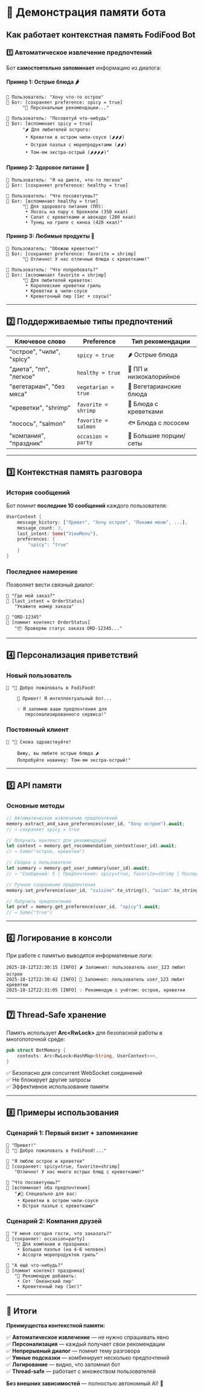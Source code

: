# 🧠 Демонстрация памяти бота

## Как работает контекстная память FodiFood Bot

### 1️⃣ Автоматическое извлечение предпочтений

Бот **самостоятельно запоминает** информацию из диалога:

#### Пример 1: Острые блюда 🌶️
```
👤 Пользователь: "Хочу что-то острое"
🤖 Бот: [сохраняет preference: spicy = true]
      "🌟 Персональные рекомендации..."

👤 Пользователь: "Посоветуй что-нибудь"
🤖 Бот: [вспоминает spicy = true]
      "🌶️ Для любителей острого:
       • Креветки в остром чили-соусе (🌶️🌶️🌶️)
       • Острая паэлья с морепродуктами (🌶️🌶️)
       • Том-ям экстра-острый (🌶️🌶️🌶️🌶️)"
```

#### Пример 2: Здоровое питание 🥗
```
👤 Пользователь: "Я на диете, что-то легкое"
🤖 Бот: [сохраняет preference: healthy = true]

👤 Пользователь: "Что посоветуешь?"
🤖 Бот: [вспоминает healthy = true]
      "🥗 Для здорового питания (ПП):
       • Лосось на пару с брокколи (350 ккал)
       • Салат с креветками и авокадо (280 ккал)
       • Тунец на гриле с киноа (420 ккал)"
```

#### Пример 3: Любимые продукты 🦐
```
👤 Пользователь: "Обожаю креветки!"
🤖 Бот: [сохраняет preference: favorite = shrimp]
      "🦐 Отлично! У нас отличные блюда с креветками!"

👤 Пользователь: "Что попробовать?"
🤖 Бот: [вспоминает favorite = shrimp]
      "🦐 Для любителей креветок:
       • Королевские креветки гриль
       • Креветки в чили-соусе
       • Креветочный пир (1кг + соусы)"
```

---

## 2️⃣ Поддерживаемые типы предпочтений

| Ключевое слово | Preference | Тип рекомендации |
|----------------|-----------|------------------|
| "острое", "чили", "spicy" | `spicy = true` | 🌶️ Острые блюда |
| "диета", "пп", "легкое" | `healthy = true` | 🥗 ПП и низкокалорийное |
| "вегетариан", "без мяса" | `vegetarian = true` | 🌱 Вегетарианские блюда |
| "креветки", "shrimp" | `favorite = shrimp` | 🦐 Блюда с креветками |
| "лосось", "salmon" | `favorite = salmon` | 🐟 Блюда с лососем |
| "компания", "праздник" | `occasion = party` | 🎉 Большие порции/сеты |

---

## 3️⃣ Контекстная память разговора

### История сообщений
Бот помнит **последние 10 сообщений** каждого пользователя:

```rust
UserContext {
    message_history: ["Привет", "Хочу острое", "Покажи меню", ...],
    message_count: 3,
    last_intent: Some("ViewMenu"),
    preferences: {
        "spicy": "true"
    }
}
```

### Последнее намерение
Позволяет вести связный диалог:

```
👤 "Где мой заказ?"
🤖 [last_intent = OrderStatus]
   "Укажите номер заказа"

👤 "ORD-12345"
🤖 [помнит контекст OrderStatus]
   "📦 Проверяю статус заказа ORD-12345..."
```

---

## 4️⃣ Персонализация приветствий

### Новый пользователь
```
🤖 "🎉 Добро пожаловать в FodiFood!

    👋 Привет! Я интеллектуальный бот...
    
    💡 Я запомню ваши предпочтения для 
       персонализированного сервиса!"
```

### Постоянный клиент
```
🤖 "👋 Снова здравствуйте!
    
    Вижу, вы любите острые блюда 🌶️
    Попробуйте новинку: Том-ям экстра-острый!"
```

---

## 5️⃣ API памяти

### Основные методы

```rust
// Автоматическое извлечение предпочтений
memory.extract_and_save_preferences(user_id, "Хочу острое").await;
// → сохраняет spicy = true

// Получить контекст для рекомендаций
let context = memory.get_recommendation_context(user_id).await;
// → Some("острое, креветки")

// Сводка о пользователе
let summary = memory.get_user_summary(user_id).await;
// → "Сообщений: 5 | Предпочтения: spicy=true, favorite=shrimp | Последнее: Recommendation"

// Ручное сохранение предпочтения
memory.set_preference(user_id, "cuisine".to_string(), "asian".to_string()).await;

// Получить предпочтение
let pref = memory.get_preference(user_id, "spicy").await;
// → Some("true")
```

---

## 6️⃣ Логирование в консоли

При работе с памятью выводятся информативные логи:

```
2025-10-12T22:30:15 [INFO] 🌶️ Запомнил: пользователь user_123 любит острое
2025-10-12T22:30:42 [INFO] 🦐 Запомнил: пользователь user_123 любит креветки
2025-10-12T22:31:05 [INFO] 💡 Рекомендую с учётом: острое, креветки
```

---

## 7️⃣ Thread-Safe хранение

Память использует **Arc<RwLock<HashMap>>** для безопасной работы в многопоточной среде:

```rust
pub struct BotMemory {
    contexts: Arc<RwLock<HashMap<String, UserContext>>>,
}
```

✅ Безопасно для concurrent WebSocket соединений  
✅ Не блокирует другие запросы  
✅ Эффективное использование памяти

---

## 8️⃣ Примеры использования

### Сценарий 1: Первый визит + запоминание
```
👤 "Привет!"
🤖 "🎉 Добро пожаловать в FodiFood!..."

👤 "Я люблю острое и креветки"
🤖 [сохраняет: spicy=true, favorite=shrimp]
   "Отлично! У нас много острых блюд с креветками!"

👤 "Что посоветуешь?"
🤖 [вспоминает оба предпочтения]
   "🌶️🦐 Специально для вас:
    • Креветки в остром чили-соусе
    • Острая паэлья с креветками"
```

### Сценарий 2: Компания друзей
```
👤 "У меня сегодня гости, что заказать?"
🤖 [сохраняет: occasion=party]
   "🎉 Для компании и праздника:
    • Большая паэлья (на 4-6 человек)
    • Ассорти морепродуктов гриль"

👤 "А ещё что-нибудь?"
🤖 [помнит контекст праздника]
   "🌊 Рекомендую добавить:
    • Сет 'Океанский пир'
    • Креветочный пир (1кг)"
```

---

## 🎯 Итоги

**Преимущества контекстной памяти:**

✅ **Автоматическое извлечение** — не нужно спрашивать явно  
✅ **Персонализация** — каждый получает свои рекомендации  
✅ **Непрерывный диалог** — помнит тему разговора  
✅ **Умные подсказки** — комбинирует несколько предпочтений  
✅ **Логирование** — видно, что запомнил бот  
✅ **Thread-safe** — работает с множеством пользователей  

**Без внешних зависимостей** — полностью автономный AI! 🚀
